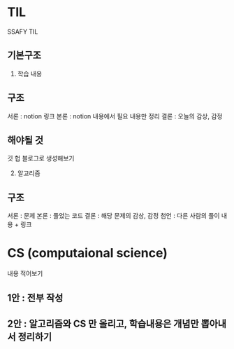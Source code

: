 # TIL
SSAFY TIL

## 기본구조

1. 학습 내용
## 구조
서론 : notion 링크
본론 : notion 내용에서 필요 내용만 정리
결론 : 오늘의 감상, 감정

## 해야될 것
깃 헙 블로그로 생성해보기

2. 알고리즘
## 구조
서론 : 문제
본론 : 풀었는 코드
결론 : 해당 문제의 감상, 감정
첨언 : 다른 사람의 풀이 내용 + 링크

# CS (computaional science) 
내용 적어보기

## 1안 : 전부 작성
## 2안 : 알고리즘와 CS 만 올리고, 학습내용은 개념만 뽑아내서 정리하기


